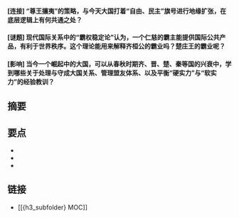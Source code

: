 #### [连接] “尊王攘夷”的策略，与今天大国打着“自由、民主”旗号进行地缘扩张，在底层逻辑上有何共通之处？


#### [谜题] 现代国际关系中的“霸权稳定论”认为，一个仁慈的霸主能提供国际公共产品，有利于世界秩序。这个理论能用来解释齐桓公的霸业吗？楚庄王的霸业呢？


#### [影响] 当今一个崛起中的大国，可以从春秋时期齐、晋、楚、秦等国的兴衰中，学到哪些关于处理与守成大国关系、管理盟友体系、以及平衡“硬实力”与“软实力”的经验教训？


## 摘要


## 要点

- 
- 
- 

## 链接

- [[{h3_subfolder} MOC]]
